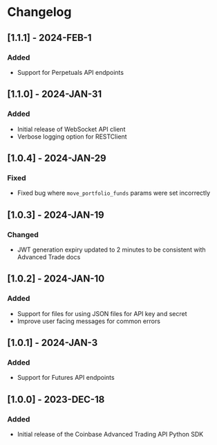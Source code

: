 # Changelog

## [1.1.1] - 2024-FEB-1

### Added
- Support for Perpetuals API endpoints

## [1.1.0] - 2024-JAN-31

### Added
- Initial release of WebSocket API client
- Verbose logging option for RESTClient

## [1.0.4] - 2024-JAN-29

### Fixed
- Fixed bug where `move_portfolio_funds` params were set incorrectly

## [1.0.3] - 2024-JAN-19

### Changed
- JWT generation expiry updated to 2 minutes to be consistent with Advanced Trade docs

## [1.0.2] - 2024-JAN-10

### Added
- Support for files for using JSON files for API key and secret
- Improve user facing messages for common errors

## [1.0.1] - 2024-JAN-3

### Added
- Support for Futures API endpoints

## [1.0.0] - 2023-DEC-18

### Added
- Initial release of the Coinbase Advanced Trading API Python SDK
